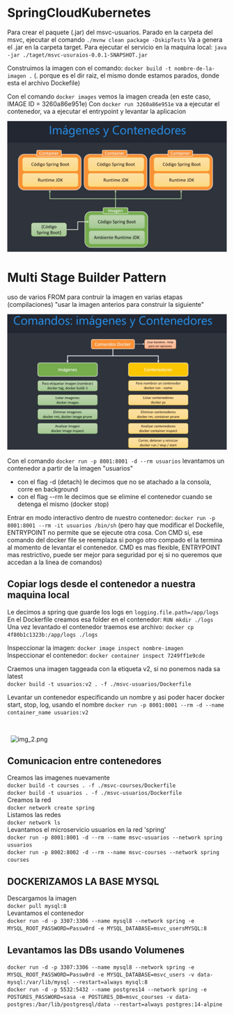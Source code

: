 # SpringCloudKubernetes

Para crear el paquete (.jar) del msvc-usuarios.
Parado en la carpeta del msvc, ejecutar el comando ```./mvnw clean package -DskipTests```
Va a genera el .jar en la carpeta target.
Para ejecutar el servicio en la maquina local: ```java -jar ./taget/msvc-usuraios-0.0.1-SNAPSHOT.jar```

Construimos la imagen con el comando: ```docker build -t nombre-de-la-imagen .```
(. porque es el dir raiz, el mismo donde estamos parados, donde esta el archivo Dockefile)

Con el comando ```docker images``` vemos la imagen creada (en este caso, IMAGE ID = 3260a86e951e)
Con ```docker run 3260a86e951e``` va a ejecutar el contenedor, va a ejecutar el entrypoint y levantar la aplicacion

![img.png](img.png)

# Multi Stage Builder Pattern
uso de varios FROM para contruir la imagen en varias etapas (compilaciones)
"usar la imagen anterios para construir la siguiente"

![img_1.png](img_1.png)

Con el comando ```docker run -p 8001:8001 -d --rm usuarios``` levantamos un contenedor a partir de la imagen "usuarios"
* con el flag -d (detach) le decimos que no se atachado a la consola, corre en background
* con el flag --rm le decimos que se elimine el contenedor cuando se detenga el mismo (docker stop)

Entrar en modo interactivo dentro de nuestro contenedor: ```docker run -p 8001:8001 --rm -it usuarios /bin/sh```
(pero hay que modificar el Dockefile, ENTRYPOINT no permite que se ejecute otra cosa. Con CMD si, ese comando del docker file se reemplaza si pongo otro compado el la termina al momento de levantar el contenedor.
CMD es mas flexible, ENTRYPOINT mas restrictivo, puede ser mejor para seguridad por ej si no queremos que accedan a la linea de comandos)


## Copiar logs desde el contenedor a nuestra maquina local
Le decimos a spring que guarde los logs en ```logging.file.path=/app/logs```  
En el Dockerfile creamos esa folder en el contenedor: ```RUN mkdir ./logs```  
Una vez levantado el contenedor traemos ese archivo: ```docker cp 4f80b1c1323b:/app/logs ./logs```  


Inspeccionar la imagen: ```docker image inspect nombre-imagen```  
Inspeccionar el contenedor: ```docker container inspect 7249ff1e9cde```


Craemos una imagen taggeada con la etiqueta v2, si no ponemos nada sa latest  
```docker build -t usuarios:v2 . -f ./msvc-usuarios/Dockerfile```

Levantar un contenedor especificando un nombre y asi poder hacer docker start, stop, log, usando el nombre
```docker run -p 8001:8001 --rm -d --name container_name usuarios:v2```

&nbsp;

&nbsp;
![img_2.png](img_2.png)


## Comunicacion entre contenedores
Creamos las imagenes nuevamente  
```docker build -t courses . -f ./msvc-courses/Dockerfile```  
```docker build -t usuarios . -f ./msvc-usuarios/Dockerfile```  
Creamos la red  
```docker network create spring```  
Listamos las redes  
```docker network ls```  
Levantamos el microservicio usuarios en la red 'spring'  
```docker run -p 8001:8001 -d --rm --name msvc-usuarios --network spring usuarios```  
```docker run -p 8002:8002 -d --rm --name msvc-courses --network spring courses```  


## DOCKERIZAMOS LA BASE MYSQL
Descargamos la imagen  
```docker pull mysql:8```  
Levantamos el contenedor  
```docker run -d -p 3307:3306 --name mysql8 --network spring -e MYSQL_ROOT_PASSWORD=Passw0rd -e MYSQL_DATABASE=msvc_usersMYSQL:8```  

## Levantamos las DBs usando Volumenes
 ```docker run -d -p 3307:3306 --name mysql8 --network spring -e MYSQL_ROOT_PASSWORD=Passw0rd -e MYSQL_DATABASE=msvc_users -v data-mysql:/var/lib/mysql --restart=always mysql:8```  
 ```docker run -d -p 5532:5432 --name postgres14 --network spring -e POSTGRES_PASSWORD=sasa -e POSTGRES_DB=msvc_courses -v data-postgres:/bar/lib/postgresql/data --restart=always postgres:14-alpine```  


